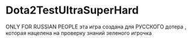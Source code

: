 # Dota2TestUltraSuperHard
ONLY FOR RUSSIAN PEOPLE
эта игра создана для РУССКОГО дотера , которая нацелена на проверку знаний зеленого игрочка 
